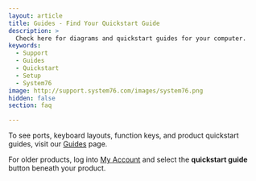 ```yaml
---
layout: article
title: Guides - Find Your Quickstart Guide
description: >
  Check here for diagrams and quickstart guides for your computer.
keywords:
  - Support
  - Guides
  - Quickstart
  - Setup
  - System76
image: http://support.system76.com/images/system76.png
hidden: false
section: faq

---
```


To see ports, keyboard layouts, function keys, and product quickstart guides, visit our [Guides](https://system76.com/guides) page.

For older products, log into [<i class="fa fa-user"></i> My Account](https://system76.com/my-account/orders) and select the **quickstart guide** button beneath your product.
